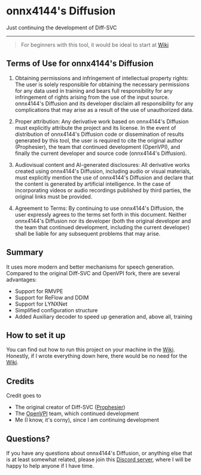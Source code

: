 # onnx4144's Diffusion
Just continuing the development of Diff-SVC

------

> For beginners with this tool, it would be ideal to start at [Wiki](https://github.com/Yasuo414/onnx4144-s-Diffusion/wiki)

## Terms of Use for onnx4144's Diffusion
1. Obtaining permissions and infringement of intellectual property rights: The user is solely responsible for obtaining the necessary permissions for any data used in training and bears full responsibility for any infringement of rights arising from the use of the input source. onnx4144's Diffusion and its developer disclaim all responsibility for any complications that may arise as a result of the use of unauthorized data.

2. Proper attribution: Any derivative work based on onnx4144's Diffusion must explicitly attribute the project and its license. In the event of distribution of onnx4144's Diffusion code or dissemination of results generated by this tool, the user is required to cite the original author (Prophesier), the team that continued development (OpenVPI), and finally the current developer and source code (onnx4144's Diffusion).

3. Audiovisual content and AI-generated disclosures: All derivative works created using onnx4144's Diffusion, including audio or visual materials, must explicitly mention the use of onnx4144's Diffusion and declare that the content is generated by artificial intelligence. In the case of incorporating videos or audio recordings published by third parties, the original links must be provided.

4. Agreement to Terms: By continuing to use onnx4144's Diffusion, the user expressly agrees to the terms set forth in this document. Neither onnx4144's Diffusion nor its developer (both the original developer and the team that continued development, including the current developer) shall be liable for any subsequent problems that may arise.



## Summary
It uses more modern and better mechanisms for speech generation. Compared to the original Diff-SVC and OpenVPI fork, there are several advantages:
+ Support for RMVPE
+ Support for ReFlow and DDIM
+ Support for LYNXNet
+ Simplified configuration structure
+ Added Auxiliary decoder to speed up generation and, above all, training

## How to set it up
You can find out how to run this project on your machine in the [Wiki](https://github.com/Yasuo414/onnx4144-s-Diffusion/wiki). Honestly, if I wrote everything down here, there would be no need for the [Wiki](https://github.com/Yasuo414/onnx4144-s-Diffusion/wiki).

## Credits
Credit goes to
- The original creator of Diff-SVC ([Prophesier](https://github.com/prophesier))
- The [OpenVPI](https://github.com/openvpi) team, which continued development
- Me (I know, it's corny), since I am continuing development

## Questions?
If you have any questions about onnx4144's Diffusion, or anything else that is at least somewhat related, please join this [Discord server](https://discord.gg/6jbeMjE9JS), where I will be happy to help anyone if I have time.
